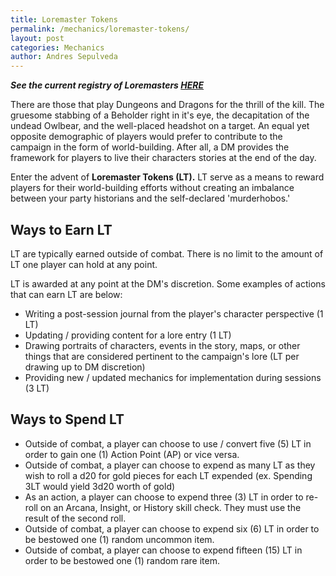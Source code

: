 ```yaml
---
title: Loremaster Tokens
permalink: /mechanics/loremaster-tokens/
layout: post
categories: Mechanics
author: Andres Sepulveda
---
```


***See the current registry of Loremasters <a href="https://magicalmusings.github.io/loremasters/">HERE</a>***

There are those that play Dungeons and Dragons for the thrill of the kill. The gruesome stabbing of a Beholder right in it's eye, the decapitation of the undead Owlbear, and the well-placed headshot on a target.  An equal yet opposite demographic of players would prefer to contribute to the campaign in the form of world-building. After all, a DM provides the framework for players to live their characters stories at the end of the day. 

Enter the advent of **Loremaster Tokens (LT).** LT serve as a means to reward players for their world-building efforts without creating an imbalance between your party historians and the self-declared 'murderhobos.'

## Ways to Earn LT

LT are typically earned outside of combat. There is no limit to the amount of LT one player can hold at any point.

LT is awarded at any point at the DM's discretion. Some examples of actions that can earn LT are below:
- Writing a post-session journal from the player's character perspective (1 LT)
- Updating / providing content for a lore entry (1 LT)
- Drawing portraits of characters, events in the story, maps, or other things that are considered pertinent to the campaign's lore (LT per drawing up to DM discretion)
- Providing new / updated mechanics for implementation during sessions (3 LT) 

## Ways to Spend LT

- Outside of combat, a player can choose to use / convert five (5) LT in order to gain one (1) Action Point (AP) or vice versa.
- Outside of combat, a player can choose to expend as many LT as they wish to roll a d20 for gold pieces for each LT expended (ex. Spending 3LT would yield 3d20 worth of gold) 
- As an action, a player can choose to expend three (3) LT in order to re-roll on an Arcana, Insight, or History skill check. They must use the result of the second roll. 
- Outside of combat, a player can choose to expend six (6) LT in order to be bestowed one (1) random uncommon item.
- Outside of combat, a player can choose to expend fifteen (15) LT in order to be bestowed one (1) random rare item. 